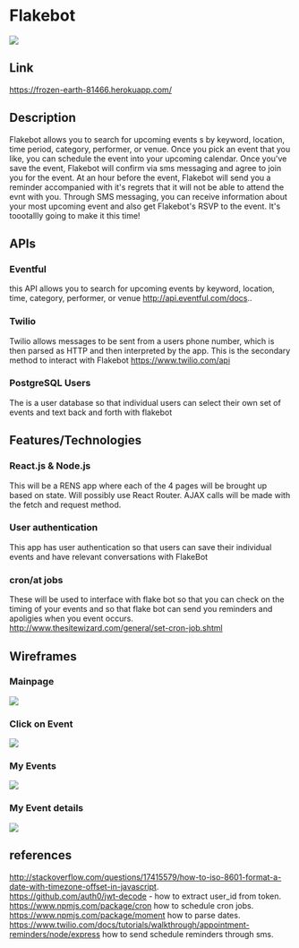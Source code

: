 # Flakebot

![](https://i.imgflip.com/63l1k.gif)

## Link  
https://frozen-earth-81466.herokuapp.com/

## Description

Flakebot allows you to search for upcoming events s by keyword, location, time period, category, performer, or venue. Once you pick an event that you like, you can schedule the event into your upcoming calendar. Once you've save the event, Flakebot will confirm via sms messaging and agree to join you for the event. At an hour before the event, Flakebot will send you a reminder accompanied with it's regrets that it will not be able to attend the evnt with you. Through SMS messaging, you can receive information about your most upcoming event and also get Flakebot's RSVP to the event. It's toootallly going to make it this time! 

## APIs
### Eventful
this API allows you to search for upcoming events by keyword, location, time, category, performer, or venue
http://api.eventful.com/docs..
### Twilio
Twilio allows messages to be sent from a users phone number, which is then parsed as HTTP and then interpreted by the app. This is the secondary method to interact with Flakebot
https://www.twilio.com/api
### PostgreSQL Users
The is a user database so that individual users can select their own set of events and text back and forth with flakebot

## Features/Technologies
### React.js & Node.js
This will be a RENS app where each of the 4 pages will be brought up based on state. Will possibly use React Router. AJAX calls will be made with the fetch and request method.

### User authentication
This app has user authentication so that users can save their individual events and have relevant conversations with FlakeBot

### cron/at jobs
These will be used to interface with flake bot so that you can check on the timing of your events and so that flake bot can send you reminders and apoligies when you event occurs.
http://www.thesitewizard.com/general/set-cron-job.shtml

## Wireframes

### Mainpage
![](http://i.imgur.com/FUkHTMF.png)
### Click on Event
![](http://i.imgur.com/G1rg9z0.png)
### My Events
![](http://i.imgur.com/wjW4vBa.png)
### My Event details
![](http://i.imgur.com/zeiKIQh.png)


## references

http://stackoverflow.com/questions/17415579/how-to-iso-8601-format-a-date-with-timezone-offset-in-javascript.  
https://github.com/auth0/jwt-decode - how to extract user_id from token.  
https://www.npmjs.com/package/cron how to schedule cron jobs.  
https://www.npmjs.com/package/moment how to parse dates.  
https://www.twilio.com/docs/tutorials/walkthrough/appointment-reminders/node/express how to send schedule reminders through sms.

